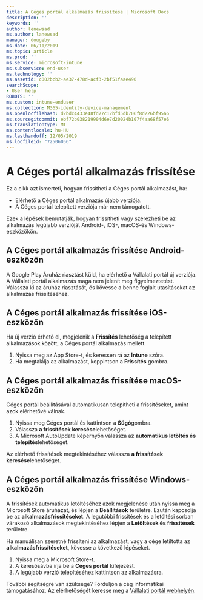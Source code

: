 ```yaml
---
title: A Céges portál alkalmazás frissítése | Microsoft Docs
description: ''
keywords: ''
author: lenewsad
ms.author: lanewsad
manager: dougeby
ms.date: 06/11/2019
ms.topic: article
ms.prod: ''
ms.service: microsoft-intune
ms.subservice: end-user
ms.technology: ''
ms.assetid: c002bcb2-ae37-478d-acf3-2bf51faae490
searchScope:
- User help
ROBOTS: ''
ms.custom: intune-enduser
ms.collection: M365-identity-device-management
ms.openlocfilehash: d2bdc4433e48fd77c12bfd5db706f8d226bf95a6
ms.sourcegitcommit: ebf72b038219904d6e7d20024b107f4aa68f57e6
ms.translationtype: MT
ms.contentlocale: hu-HU
ms.lasthandoff: 12/05/2019
ms.locfileid: "72506056"
---
```

# <a name="how-to-update-the-company-portal-app"></a>A Céges portál alkalmazás frissítése

Ez a cikk azt ismerteti, hogyan frissítheti a Céges portál alkalmazást, ha:  
* Elérhető a Céges portál alkalmazás újabb verziója.
* A Céges portál telepített verziója már nem támogatott.

Ezek a lépések bemutatják, hogyan frissítheti vagy szerezheti be az alkalmazás legújabb verzióját Android-, iOS-, macOS-és Windows-eszközökön.    

## <a name="update-the-company-portal-app-on-your-android-device"></a>A Céges portál alkalmazás frissítése Android-eszközön  

A Google Play Áruház riasztást küld, ha elérhető a Vállalati portál új verziója. A Vállalati portál alkalmazás maga nem jelenít meg figyelmeztetést. Válassza ki az áruház riasztását, és kövesse a benne foglalt utasításokat az alkalmazás frissítéséhez. 

## <a name="update-the-company-portal-app-on-your-ios-device"></a>A Céges portál alkalmazás frissítése iOS-eszközön  

Ha új verzió érhető el, megjelenik a **Frissítés** lehetőség a telepített alkalmazások között, a Céges portál alkalmazás mellett.  

1. Nyissa meg az App Store-t, és keressen rá az **Intune** szóra.  
2. Ha megtalálja az alkalmazást, koppintson a **Frissítés** gombra.  

## <a name="update-the-company-portal-app-on-your-macos-device"></a>A Céges portál alkalmazás frissítése macOS-eszközön

Céges portál beállításával automatikusan telepítheti a frissítéseket, amint azok elérhetővé válnak. 

1. Nyissa meg Céges portál és kattintson a **Súgó**gombra. 
2. Válassza **a frissítések keresése**lehetőséget. 
3. A Microsoft AutoUpdate képernyőn válassza az **automatikus letöltés és telepítés**lehetőséget. 

Az elérhető frissítések megtekintéséhez válassza **a frissítések keresése**lehetőséget.  

## <a name="update-the-company-portal-app-on-your-windows-device"></a>A Céges portál alkalmazás frissítése Windows-eszközön
A frissítések automatikus letöltéséhez azok megjelenése után nyissa meg a Microsoft Store áruházat, és lépjen a **Beállítások** területre. Ezután kapcsolja be az **alkalmazásfrissítéseket**. A legutóbbi frissítések és a letöltési sorban várakozó alkalmazások megtekintéséhez lépjen a **Letöltések és frissítések** területre.  

Ha manuálisan szeretné frissíteni az alkalmazást, vagy a cége letiltotta az **alkalmazásfrissítéseket**, kövesse a következő lépéseket.  
1. Nyissa meg a Microsoft Store-t.
2. A keresősávba írja be a **Céges portál** kifejezést.
3. A legújabb verzió telepítéséhez kattintson az alkalmazásra. 


További segítségre van szüksége? Forduljon a cég informatikai támogatásához. Az elérhetőségét keresse meg a [Vállalati portál webhelyén](https://go.microsoft.com/fwlink/?linkid=2010980).
